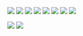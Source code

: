 <!--
**nam-leduc/nam-leduc** is a ✨ _special_ ✨ repository because its `README.md` (this file) appears on your GitHub profile.

Here are some ideas to get you started:

- 🔭 I’m currently working on ...
- 🌱 I’m currently learning ...
- 👯 I’m looking to collaborate on ...
- 🤔 I’m looking for help with ...
- 💬 Ask me about ...
- 📫 How to reach me: ...
- 😄 Pronouns: ...
- ⚡ Fun fact: ...
-->

[![](https://img.shields.io/badge/-Python-fff?style=flat&logo=python&logoColor=000)](https://github.com/nam-leduc)
[![](https://img.shields.io/badge/-Docker-fff?style=flat&logo=docker&logoColor=000)](https://github.com/nam-leduc)
[![](https://img.shields.io/badge/-AWS-fff?style=flat&logo=amazon-aws&logoColor=000)](https://github.com/nam-leduc)
[![](https://img.shields.io/badge/-Jenkins-fff?&logo=jenkins&logoColor=000)](https://github.com/nam-leduc)
[![](https://img.shields.io/badge/-C++-00599C?style=flat&logo=cplusplus)](https://github.com/nam-leduc)
[![](https://img.shields.io/badge/-Gerrit-fff?style=flat&logo=gerrit&logoColor=000)](https://github.com/nam-leduc)
[![](https://img.shields.io/badge/-React-fff?style=flat&logo=react&logoColor=61DAFB)](https://github.com/nam-leduc)
[![](https://img.shields.io/badge/-React-fff?style=flat&logo=JavaScript&logoColor=F7DF1E)](https://github.com/nam-leduc)

[![](https://github-readme-stats.vercel.app/api?username=nam-leduc&show_icons=true&theme=gruvbox&count_private=true)](https://github.com/nam-leduc)
[![](https://github-profile-trophy.vercel.app/?username=nam-leduc&theme=gruvbox&rank=SECRET,SSS,SS,S,AAA,AA,A,B)](https://github.com/nam-leduc)
